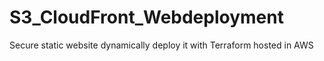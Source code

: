 # S3_CloudFront_Webdeployment
Secure static website dynamically deploy it with Terraform hosted in AWS

